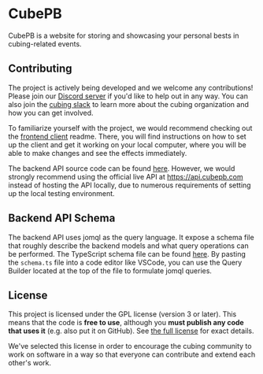 # CubePB

CubePB is a website for storing and showcasing your personal bests in cubing-related events.

## Contributing

The project is actively being developed and we welcome any contributions! Please join our [Discord server](https://discord.gg/syZfxBpT) if you'd like to help out in any way. You can also join the [cubing slack](https://join.slack.com/t/cubing-org/shared_invite/zt-8ok0y7cl-CffvDqFxnp9LheabPzmfgw) to learn more about the cubing organization and how you can get involved.

To familiarize yourself with the project, we would recommend checking out the [frontend client](./frontend) readme. There, you will find instructions on how to set up the client and get it working on your local computer, where you will be able to make changes and see the effects immediately.

The backend API source code can be found [here](./backend). However, we would strongly recommend using the official live API at https://api.cubepb.com instead of hosting the API locally, due to numerous requirements of setting up the local testing environment.

## Backend API Schema

The backend API uses jomql as the query language. It expose a schema file that roughly describe the backend models and what query operations can be performed. The TypeScript schema file can be found [here](https://api.cubepb.com/schema.ts). By pasting the `schema.ts` file into a code editor like VSCode, you can use the Query Builder located at the top of the file to formulate jomql queries.

## License

This project is licensed under the GPL license (version 3 or later). This means that the code is **free to use**, although you **must publish any code that uses it** (e.g. also put it on GitHub). See [the full license](./LICENSE) for exact details.

We've selected this license in order to encourage the cubing community to work on software in a way so that everyone can contribute and extend each other's work.
